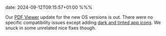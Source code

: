 date: 2024-09-12T09:15:57+01:00
%%%

Our [PDF Viewer](https://apps.apple.com/app/id1120099014) update for the new OS versions is out. There were no specific compatibility issues except adding [dark and tinted app icons](https://pspdfkit.com/blog/2024/dark-tinted-alternative-app-icons/). We snuck in some unrelated nice fixes though.
